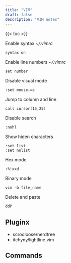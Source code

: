 ```yaml
---
title: "VIM"
draft: false
description: "VIM notes"
---
```


{{< toc >}}

Enable syntax
_~/.vimrc_

```text
syntax on
```

Enable line numbers
_~/.vimrc_

```text
set number
```

Disable visual mode

```text
:set mouse-=a
```

Jump to column and line

```text
call cursor(15,25)
```

Disable search

```text
:nohl
```

Show hiden characters

```text
:set list
:set nolist
```

Hex mode

```text
:%!xxd
```

Binary mode

```text
vim -b file_name
```

Delete and paste

```bash
ddP
```

## Pluginx

* scrooloose/nerdtree
* itchyny/lightline.vim

## Commands
